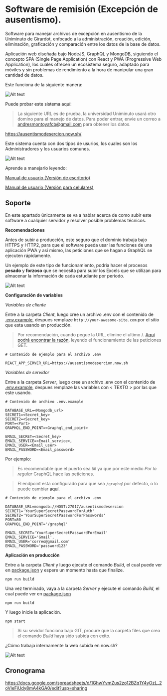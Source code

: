 # Software de remisión (Excepción de ausentismo).

Software para manejar archivos de excepción en ausentismo de la Uniminuto de Girardot, enfocado a la administración, creación, edición, eliminación, graficación y comparación entre los datos de la base de datos.

Aplicación web diseñada bajo NodeJS, GraphQL y MongoDB, siguiendo el concepto SPA (Single Page Application) con React y PWA (Progressive Web Application), los cuales ofrecen un ecosistema seguro, adaptado para móviles y sin problemas de rendimiento a la hora de manipular una gran cantidad de datos.

Este funciona de la siguiente manera:

![Alt text](https://i.imgur.com/qCy9N2D.png "INFORMATION FUNCTIONALITY")

Puede probar este sistema aquí:

> La siguiente URL es de prueba, la universidad Uniminuto usará otro domino para el manejo de datos. Para poder entrar, envie un correo a andresmontoyafcb@gmail.com para obtener los datos.

https://ausentismodesercion.now.sh/

Este sistema cuenta con dos tipos de usurios, los cuales son los Administradores y los usuarios comunes.

![Alt text](https://i.imgur.com/aPkCRiP.png "USER WORKS")

Aprende a manejarlo leyendo:

[Manual de usuario (Versión de escritorio)](https://docs.google.com/document/d/1JQmSufvyk8H02z9-OY6WPfp0x8GGYOt4DIj55Y3WvEo/edit?usp=sharing)

[Manual de usuario (Versión para celulares)](https://docs.google.com/document/d/1dmSFLYvSqUbUCbqmPfUDGxPgOw6BU621H4yB-Zp96g4/edit?usp=sharing)

## Soporte

En este apartado únicamente se va a hablar acerca de como subir este software a cualquier servidor y resolver posible problemas técnicos.

**Recomendaciones**

Antes de subir a producción, este seguro que el dominio trabaja bajo HTTPS y HTTP2, para que el software pueda usar las funciones de una aplicación PWA y así mismo, las peticiones que se hagan a GraphQL se ejecuten rápidamente.

Un ejemplo de este tipo de funcionamiento, podria hacer el procesos **pesado** y **forzoso** que se necesita para subir los Excels que se utilizan para almacenar la información de cada estudiante por periodo.

![Alt text](https://i.imgur.com/Y9pYber.png "UPLOAD EXCEL")

**Configuración de variables**

*Variables de cliente*

Entre a la carpeta *Client*, luego cree un archivo .env con el contenido de [.env.example](client/.env.example), despues remplaze `http://your-awesome-site.com` por el sitio que esta usando en producción.

> Por recomendación, cuando pegue la URL, elimine el ultimo /. [Aquí podrá encontrar la razón](https://github.com/MontoyaAndres/GradeProject/blob/master/client/src/utils/api.js), leyendo el funcionamiento de las peticiones GET.

```
# Contenido de ejemplo para el archivo .env

REACT_APP_SERVER_URL=https://ausentismodesercion.now.sh
```

*Variables de servidor*

Entre a la carpeta *Server*, luego cree un archivo .env con el contenido de [.env.example](server/.env.example), despues remplaze las variables con < TEXTO > por las que este usando.

```
# Contenido de archivo .env.example

DATABASE_URL=<Mongodb_url>
SECRET1=<Secret_key>
SECRET2=<Secret_key>
PORT=<Port>
GRAPHQL_END_POINT=<Graphql_end_point>

EMAIL_SECRET=<Secret_key>
EMAIL_SERVICE=<Email_service>,
EMAIL_USER=<Email_user>
EMAIL_PASSWORD=<Email_password>
```

Por ejemplo:

> Es recomendable que el puerto sea `80` ya que por este medio *Por lo regular* GraphQL hace las peticiones.

> El endpoint esta configurado para que sea `/graphql`por defecto, o lo puede cambiar [aquí](client/src/apollo.js#L7).

```
# Contenido de ejemplo para el archivo .env

DATABASE_URL=mongodb://HOST:27017/ausentismodesercion
SECRET1='YourSuperSecretPasswordForAuth'
SECRET2='YourSuperSecretPasswordForPasswords'
PORT=80
GRAPHQL_END_POINT='/graphql'

EMAIL_SECRET='YourSuperSecretPasswordForEmail'
EMAIL_SERVICE='Gmail',
EMAIL_USER='correo@gmail.com'
EMAIL_PASSWORD='password123'
```

**Aplicación en producción**

Entre a la carpeta *Client* y luego ejecute el comando *Build*, el cual puede ver en [package.json](client/package.json) y espere un momento hasta que finalize.

```
npm run build
```

Una vez terminado, vaya a la carpeta *Server* y ejecute el comando *Build*, el cual puede ver en [package.json](server/package.json)

```
npm run build
```

Y luego inicie la aplicación.

```
npm start
```

> Si su sevidor funciona bajo GIT, procure que la carpeta files que crea el comando *Build* haya sido subida con exito.

¿Cómo trabaja internamente la web subida en now.sh?

![Alt text](https://i.imgur.com/ic6F9ve.png "PAGE WORKS")

## Cronograma

https://docs.google.com/spreadsheets/d/1GhwYvmZus2zo12BZq1Y4yOzL_2oVIeFiUdy8mA4kGA0/edit?usp=sharing
    
